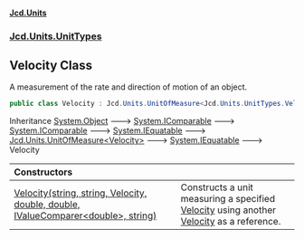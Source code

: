 #### [Jcd.Units](index 'index')
### [Jcd.Units.UnitTypes](Jcd.Units.UnitTypes 'Jcd.Units.UnitTypes')

## Velocity Class

A measurement of the rate and direction of motion of an object.

```csharp
public class Velocity : Jcd.Units.UnitOfMeasure<Jcd.Units.UnitTypes.Velocity>
```

Inheritance [System.Object](https://docs.microsoft.com/en-us/dotnet/api/System.Object 'System.Object') &#129106; [System.IComparable](https://docs.microsoft.com/en-us/dotnet/api/System.IComparable 'System.IComparable') &#129106; [System.IComparable](https://docs.microsoft.com/en-us/dotnet/api/System.IComparable 'System.IComparable') &#129106; [System.IEquatable](https://docs.microsoft.com/en-us/dotnet/api/System.IEquatable 'System.IEquatable') &#129106; [Jcd.Units.UnitOfMeasure&lt;](UnitOfMeasure_TUnit_ 'Jcd.Units.UnitOfMeasure<TUnit>')[Velocity](Velocity 'Jcd.Units.UnitTypes.Velocity')[&gt;](UnitOfMeasure_TUnit_ 'Jcd.Units.UnitOfMeasure<TUnit>') &#129106; [System.IEquatable](https://docs.microsoft.com/en-us/dotnet/api/System.IEquatable 'System.IEquatable') &#129106; Velocity

| Constructors | |
| :--- | :--- |
| [Velocity(string, string, Velocity, double, double, IValueComparer&lt;double&gt;, string)](Velocity..ctor.RvhSoaKJHMcvb5d7/jaFUA 'Jcd.Units.UnitTypes.Velocity.Velocity(string, string, Jcd.Units.UnitTypes.Velocity, double, double, Jcd.Units.IValueComparer<double>, string)') | Constructs a unit measuring a specified [Velocity](Velocity 'Jcd.Units.UnitTypes.Velocity') using another [Velocity](Velocity 'Jcd.Units.UnitTypes.Velocity') as a reference. |
